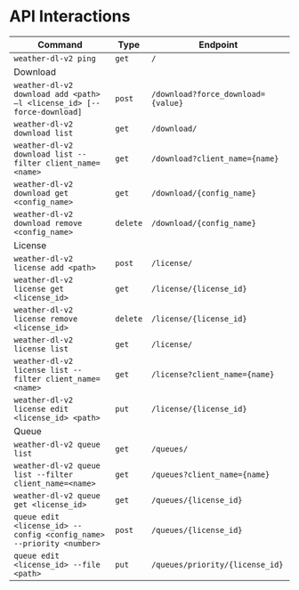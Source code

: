 # API Interactions
| Command | Type | Endpoint |
|---|---|---|
| `weather-dl-v2 ping` | `get` | `/`
| Download  |   |   |
| `weather-dl-v2 download add <path> –l <license_id> [--force-download]` | `post` | `/download?force_download={value}` |
| `weather-dl-v2 download list` | `get` | `/download/` |
| `weather-dl-v2 download list --filter client_name=<name>` | `get` | `/download?client_name={name}` |
| `weather-dl-v2 download get <config_name>` | `get` | `/download/{config_name}` |
| `weather-dl-v2 download remove <config_name>` | `delete` | `/download/{config_name}` |
|  License |   |   |
| `weather-dl-v2 license add <path>` | `post` | `/license/` |
| `weather-dl-v2 license get <license_id>` | `get` | `/license/{license_id}` |
| `weather-dl-v2 license remove <license_id>` | `delete` | `/license/{license_id}` |
| `weather-dl-v2 license list` | `get` | `/license/` |
| `weather-dl-v2 license list --filter client_name=<name>` | `get` | `/license?client_name={name}` |
| `weather-dl-v2 license edit <license_id> <path>` | `put` | `/license/{license_id}` |
| Queue  |   |   |
| `weather-dl-v2 queue list` | `get` | `/queues/` |
| `weather-dl-v2 queue list --filter client_name=<name>` | `get` | `/queues?client_name={name}` |
| `weather-dl-v2 queue get <license_id>` | `get` | `/queues/{license_id}` |
| `queue edit <license_id> --config <config_name> --priority <number>` | `post` | `/queues/{license_id}` |
| `queue edit <license_id> --file <path>` | `put` | `/queues/priority/{license_id}` |